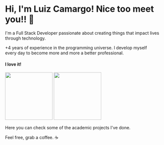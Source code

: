 # Hi, I'm Luiz Camargo! Nice too meet you!! 👋

I'm a Full Stack Developer passionate about creating things that impact lives through technology.

+4 years of experience in the programming universe. I develop myself every day to become more and more a better professional.

#### I love it!
<div>
    <img height="155em" src="https://github-readme-stats.vercel.app/api?username=luizcamargo99&show_icons=true&theme=synthwave&include_all_commits=true&count_private=true%22"/>
  <img height="155em" src="https://github-readme-stats.vercel.app/api/top-langs/?username=luizcamargo99&layout=compact&theme=synthwave"/>
</div>
  
Here you can check some of the academic projects I've done.

Feel free, grab a coffee. ☕
